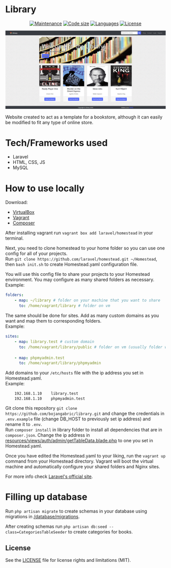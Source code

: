 # Library
<center>

  [![Maintenance](https://img.shields.io/badge/Maintained%3F-no-red.svg)](https://github.com/bojangabric/library)
  [![Code size](https://img.shields.io/github/languages/code-size/bojangabric/library.svg)](https://github.com/bojangabric/library)
  [![Languages](https://img.shields.io/github/languages/count/bojangabric/library.svg)](https://github.com/bojangabric/library)
  [![License](https://img.shields.io/github/license/bojangabric/library.svg)](https://github.com/bojangabric/library)

</center>

![Library_screenshot](library.gif)

Website created to act as a template for a bookstore, although it can easily be modified to fit any type of online store.

# Tech/Frameworks used
- Laravel
- HTML, CSS, JS
- MySQL

# How to use locally

Download:
- [VirtualBox](https://www.virtualbox.org/wiki/Downloads)
- [Vagrant](https://www.vagrantup.com/)
- [Composer](https://getcomposer.org/)

After installing vagrant run `vagrant box add laravel/homestead` in your terminal.

Next, you need to clone homestead to your home folder so you can use one config for all of your projects. <br>Run `git clone https://github.com/laravel/homestead.git ~/Homestead`, then `bash init.sh` to create Homestead.yaml configuration file.

You will use this config file to share your projects to your Homestead environment. You may configure as many shared folders as necessary.<br>
Example:
```yaml
folders:
    - map: ~/library # folder on your machine that you want to share
      to: /home/vagrant/library # folder on vm
```

The same should be done for sites. Add as many custom domains as you want and map them to corresponding folders.<br>
Example:
```yaml
sites:
    - map: library.test # custom domain
      to: /home/vagrant/library/public # folder on vm (usually folder with index.html file)

    - map: phpmyadmin.test
      to: /home/vagrant/library/phpmyadmin
```

Add domains to your `/etc/hosts` file with the ip address you set in Homestead.yaml.<br>
Example:
```hosts
    192.168.1.10    library.test
    192.168.1.10    phpmyadmin.test
```
Git clone this repository `git clone https://github.com/bojangabric/library.git` and change the credentials in `.env.example` file (change DB_HOST to previously set ip address) and rename it to `.env`. <br>Run `composer install` in library folder to install all dependencies that are in `composer.json`. Change the ip address in [resources/views/auth/admin/getTableData.blade.php](resources/views/auth/admin/getTableData.blade.php) to one you set in Homestead.yaml.

Once you have edited the Homestead.yaml to your liking, run the `vagrant up` command from your Homestead directory. Vagrant will boot the virtual machine and automatically configure your shared folders and Nginx sites.

For more info check [Laravel's official site](https://laravel.com/docs/5.7/homestead).

# Filling up database

Run `php artisan migrate` to create schemas in your database using migrations in [/database/migrations](/database/migrations).

After creating schemas run `php artisan db:seed --class=CategoriesTableSeeder` to create categories for books.

## License
See the [LICENSE](LICENSE) file for license rights and limitations (MIT).
